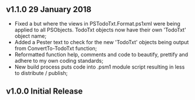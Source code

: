 ## v1.1.0 29 January 2018

* Fixed a but where the views in PSTodoTxt.Format.ps1xml were being applied to all PSObjects. TodoTxt objects now have their own 'TodoTxt' object name;
* Added a Pester text to check for the new 'TodoTxt' objects being output from ConvertTo-TodoTxt function;
* Reformatted function help, comments and code to beautify, prettify and adhere to my own coding standards; 
* New build process puts code into .psm1 module script resulting in less to distribute / publish;

## v1.0.0 Initial Release